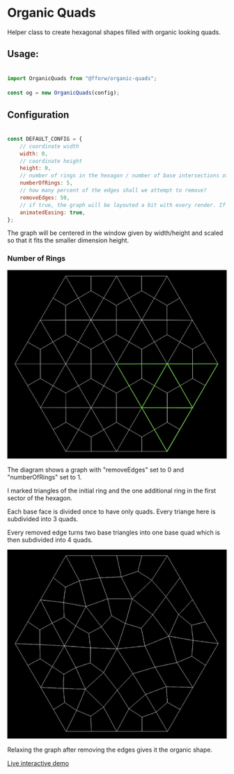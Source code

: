 # Organic Quads

Helper class to create hexagonal shapes filled with organic looking quads.

## Usage:

```js 

import OrganicQuads from "@fforw/organic-quads";

const og = new OrganicQuads(config);

```                                     

## Configuration



```js 

const DEFAULT_CONFIG = {
    // coordinate width
    width: 0,
    // coordinate height
    height: 0,
    // number of rings in the hexagon / number of base intersections of hexaxgon
    numberOfRings: 5,
    // how many percent of the edges shall we attempt to remove?
    removeEdges: 50,
    // if true, the graph will be layouted a bit with every render. If false, the graph relaxation happens at creation
    animatedEasing: true,
};

```                                     

The graph will be centered in the window given by width/height and scaled so that it fits the smaller dimension height.

### Number of Rings


![Hexagon graph with 1 ring and no removed edges](misc/hexagon-1-ring-no-removal.jpg)

The diagram shows a graph with "removeEdges" set to 0 and "numberOfRings" set to 1.

I marked triangles of the initial ring and the one additional ring in the first sector of the hexagon.

Each base face is divided once to have only quads. Every triange here is subdivided into 3 quads.

Every removed edge turns two base triangles into one base quad which is then subdivided into 4 quads.

![Hexagon graph with 1 ring and no removed edges](misc/hexagon-1-ring-some-removal.jpg)

Relaxing the graph after removing the edges gives it the organic shape.

[Live interactive demo](http://pronto/test/funky-quads/)
  

